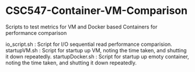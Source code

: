 # CSC547-Container-VM-Comparison
Scripts to test metrics for VM and Docker based Containers for performance comparison

io_script.sh : Script for I/O sequential read performance comparision.
startupVM.sh : Script for startup up VM, noting the time taken, and shutting it down repeatedly.
startupDocker.sh : Script for startup up emoty container, noting the time taken, and shutting it down repeatedly.

